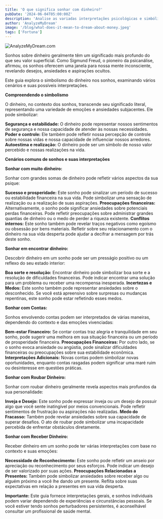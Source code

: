 ```yaml
---
title: 'O que significa sonhar com dinheiro?'
pubDate: '2024-06-04T05:00:00Z'
description: 'Analise as variadas interpretações psicológicas e simbólicas dos sonhos envolvendo dinheiro para descobrir os significados subjacentes desses sonhos.'
author: 'AnalyzeMyDream'
image: '/blog/what-does-it-mean-to-dream-about-money.jpeg'
tags: ['Fortuna']
---
```


![AnalyzeMyDream.com](/blog/what-does-it-mean-to-dream-about-money.jpeg)


Sonhos sobre dinheiro geralmente têm um significado mais profundo do que seu valor superficial. Como Sigmund Freud, o pioneiro da psicanálise, afirmou, os sonhos oferecem uma janela para nossa mente inconsciente, revelando desejos, ansiedades e aspirações ocultos. 

Este guia explora o simbolismo do dinheiro nos sonhos, examinando vários cenários e suas possíveis interpretações. 

**Compreendendo o simbolismo**

O dinheiro, no contexto dos sonhos, transcende seu significado literal, representando uma variedade de emoções e ansiedades subjacentes. Ele pode simbolizar:

**Segurança e estabilidade:** O dinheiro pode representar nossos sentimentos de segurança e nossa capacidade de atender às nossas necessidades.
**Poder e controle:** Ele também pode refletir nossa percepção de controle sobre nossas vidas e nossa capacidade de influenciar nossos arredores.
**Autoestima e realização:** O dinheiro pode ser um símbolo de nosso valor percebido e nossas realizações na vida.

**Cenários comuns de sonhos e suas interpretações**

**Sonhar com muito dinheiro:**

Sonhar com grandes somas de dinheiro pode refletir vários aspectos da sua psique:

**Sucesso e prosperidade:** Este sonho pode sinalizar um período de sucesso ou estabilidade financeira na sua vida. Pode simbolizar uma sensação de realização ou a realização de suas aspirações.
**Preocupações financeiras:** Alternativamente, o sonho pode significar ansiedades sobre potenciais perdas financeiras. Pode refletir preocupações sobre administrar grandes quantias de dinheiro ou o medo de perder a riqueza existente.
**Conflitos internos:** Este sonho também pode revelar traços negativos como egoísmo ou obsessão por bens materiais. Refletir sobre seu relacionamento com o dinheiro na sua vida desperta pode ajudar a decifrar a mensagem por trás deste sonho.

**Sonhar em encontrar dinheiro:**

Descobrir dinheiro em um sonho pode ser um presságio positivo ou um reflexo do seu estado interior:

**Boa sorte e resolução:** Encontrar dinheiro pode simbolizar boa sorte e a resolução de dificuldades financeiras. Pode indicar encontrar uma solução para um problema ou receber uma recompensa inesperada.
**Incertezas e Medos:** Este sonho também pode representar ansiedades sobre o desconhecido. Se você está apreensivo sobre surpresas ou mudanças repentinas, este sonho pode estar refletindo esses medos.

**Sonhar com Contas:**

Sonhos envolvendo contas podem ser interpretados de várias maneiras, dependendo do contexto e das emoções vivenciadas:

**Bem-estar Financeiro:** Se contar contas traz alegria e tranquilidade em seu sonho, pode sugerir uma melhora em sua situação financeira ou um período de prosperidade financeira.
**Preocupações Financeiras:** Por outro lado, se o sonho evoca ansiedade ou angústia, pode sinalizar dificuldades financeiras ou preocupações sobre sua estabilidade econômica.
**Interpretações Adicionais:** Novas contas podem simbolizar novas oportunidades, enquanto contas rasgadas podem significar uma maré ruim ou desinteresse em questões práticas.

**Sonhar com Roubar Dinheiro:**

Sonhar com roubar dinheiro geralmente revela aspectos mais profundos da sua personalidade:

**Inveja e Desejo:** Este sonho pode expressar inveja ou um desejo de possuir algo que você sente inatingível por meios convencionais. Pode refletir sentimentos de frustração ou aspirações não realizadas.
**Medo do Fracasso:** Também pode revelar ansiedades sobre sua capacidade de superar desafios. O ato de roubar pode simbolizar uma incapacidade percebida de enfrentar obstáculos diretamente.

**Sonhar com Receber Dinheiro:**

Receber dinheiro em um sonho pode ter várias interpretações com base no contexto e suas emoções:

**Necessidade de Reconhecimento:** Este sonho pode refletir um anseio por apreciação ou reconhecimento por seus esforços. Pode indicar um desejo de ser valorizado por suas ações.
**Preocupações Relacionadas a Presentes:** Também pode simbolizar ansiedades sobre receber algo ou alguém próximo a você lhe dando um presente. Reflita sobre suas expectativas em relação a presentes em sua vida desperta.

**Importante:** Este guia fornece interpretações gerais, e sonhos individuais podem variar dependendo de experiências e circunstâncias pessoais. Se você estiver tendo sonhos perturbadores persistentes, é aconselhável consultar um profissional de saúde mental.